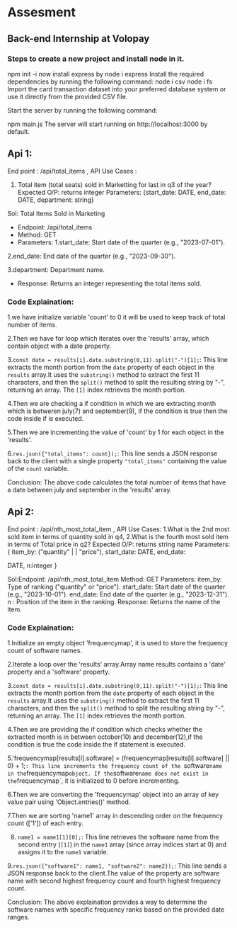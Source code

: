 # Assesment
## Back-end Internship at Volopay

### Steps to create a new project and install node in it.
npm init -i
now install express by 
node i express
Install the required dependencies by running the following command:
node i csv
node i fs
Import the card transaction dataset into your preferred database system or use it directly from the provided CSV file.

Start the server by running the following command:

npm main.js
The server will start running on http://localhost:3000 by default.




## Api 1:

End point : /api/total_items ,
API Use Cases :
1. Total item (total seats) sold in Marketting for last in q3 of the year?
Expected O/P: returns integer
Parameters: {start_date: DATE, end_date: DATE, department: string}

Sol: 
Total Items Sold in Marketing
* Endpoint: /api/total_items
* Method: GET
* Parameters:
1.start_date: Start date of the quarter (e.g., "2023-07-01").

2.end_date: End date of the quarter (e.g., "2023-09-30").

3.department: Department name.
* Response: Returns an integer representing the total items sold.

### Code Explaination:

1.we have initialize variable 'count' to 0 it will be used to keep track of total number of items.

2.Then we have for loop which iterates over the 'results' array, which contain object with a date property.

3.`const date = results[i].date.substring(0,11).split("-")[1];`: This line extracts the month portion from the `date` property of each object in the `results` array.It uses the `substring()` method to extract the first 11 characters, and then the `split()` method to split the resulting string by "-", returning an array. The `[1]` index retrieves the month portion.

4.Then we are checking a if condition in which we are extracting month which is betweren july(7) and september(9), if the condition is true then the code inside if is executed.

5.Then we are incrementing the value of 'count' by 1 for each object in the 'results'.

6.`res.json({"total_items": count});`: This line sends a JSON response back to the client with a single property `"total_items"` containing the value of the `count` variable.

Conclusion: The above code calculates the total number of items that have a date between july and september in the 'results' array.



## Api 2:

End point : /api/nth_most_total_item ,
API Use Cases:
1.What is the 2nd most sold item in terms of quantity sold in q4,
2.What is the fourth most sold item in terms of Total price in q2?
Expected O/P: returns string name
Parameters: { item_by: ("quantity" | | "price"), start_date: DATE, end_date:

DATE, n:integer }

Sol:Endpoint: /api/nth_most_total_item
Method: GET
Parameters:
item_by: Type of ranking ("quantity" or "price").
start_date: Start date of the quarter (e.g., "2023-10-01").
end_date: End date of the quarter (e.g., "2023-12-31").
n : Position of the item in the ranking.
Response: Returns the name of the item.

### Code Explaination: 

1.Initialize an empty object 'frequencymap', it is used to store the frequency count of software names.

2.Iterate a loop over the 'results' array.Array name results contains a 'date' property and a 'software' property.

3.`const date = results[i].date.substring(0,11).split("-")[1];`: This line extracts the month portion from the `date` property of each object in the `results` array.It uses the `substring()` method to extract the first 11 characters, and then the `split()` method to split the resulting string by "-", returning an array. The `[1]` index retrieves the month portion.

4.Then we are providing the if condition which checks whether the extracted month is in between october(10) and december(12),if the condition is true the code inside the if statement is executed.

5.'frequencymap[results[i].software] = (frequencymap[results[i].software] || 0) + 1;`: This line increments the frequency count of the `software` name in the `frequencymap` object. If the `software` name does not exist in the `frequencymap`, it is initialized to 0 before incrementing.

6.Then we are converting the 'frequencymap' object into an array of key value pair using 'Object.entries()' method.

7.Then we are sorting 'name1' array in descending order on the frequency count (['1']) of each entry.

8. `name1 = name1[1][0];`: This line retrieves the software name from the second entry (`[1]`) in the `name1` array (since array indices start at 0) and assigns it to the `name1` variable.

9.`res.json({"software1": name1, "software2": name2});`: This line sends a JSON response back to the client.The value of the property are software name with second highest frequency count and fourth highest frequency count.

Conclusion: The above explaination provides a way to determine the software names with specific frequency ranks based on the provided date ranges.